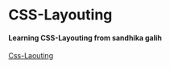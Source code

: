 # CSS-Layouting
#### Learning CSS-Layouting from sandhika galih
[Css-Laouting](https://www.youtube.com/playlist?list=PLFIM0718LjIUu4Ju9GUL5zpLcuq08TKYr)
